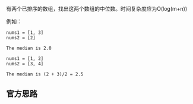 有两个已排序的数组，找出这两个数组的中位数。时间复杂度应为O(log(m+n))

例如：
````
nums1 = [1, 3]
nums2 = [2]

The median is 2.0
````

````
nums1 = [1, 2]
nums2 = [3, 4]

The median is (2 + 3)/2 = 2.5
````

## 官方思路


